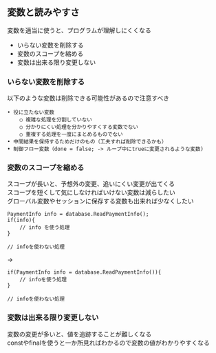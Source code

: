 ## 変数と読みやすさ
変数を適当に使うと、プログラムが理解しにくくなる  

* いらない変数を削除する
* 変数のスコープを縮める
* 変数は出来る限り変更しない
  

### いらない変数を削除する
  
以下のような変数は削除できる可能性があるので注意すべき  
  
	• 役に立たない変数
		○ 複雑な処理を分割していない
		○ 分かりにくい処理を分かりやすくする変数でない
		○ 重複する処理を一度にまとめるものでない
	• 中間結果を保持するためだけのもの（工夫すれば削除できるかも）
	• 制御フロー変数（done = false; -> ループ中にtrueに変更されるような変数)

### 変数のスコープを縮める

スコープが長いと、予想外の変更、追いにくい変更が出てくる  
スコープを短くして気にしなければいけない変数は減らしたい  
グローバル変数やセッションに保存する変数も出来れば少なくしたい  

```
PaymentInfo info = database.ReadPaymentInfo();
if(info){
	// info を使う処理
}

// infoを使わない処理
```

->

```
if(PaymentInfo info = database.ReadPaymentInfo()){
	// infoを使う処理
}

// infoを使わない処理
```

### 変数は出来る限り変更しない

変数の変更が多いと、値を追跡することが難しくなる  
constやfinalを使うと一か所見ればわかるので変数の値がわかりやすくなる  
